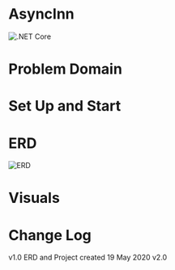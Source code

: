 # AsyncInn
![.NET Core](https://github.com/mrsantons/AsyncInn/workflows/.NET%20Core/badge.svg?branch=master)

# Problem Domain


# Set Up and Start

# ERD
![ERD](https://github.com/mrsantons/AsyncInn/blob/master/Visuals/AsyncInn.jpg)

# Visuals


# Change Log
v1.0 ERD and Project created 19 May 2020
v2.0 

